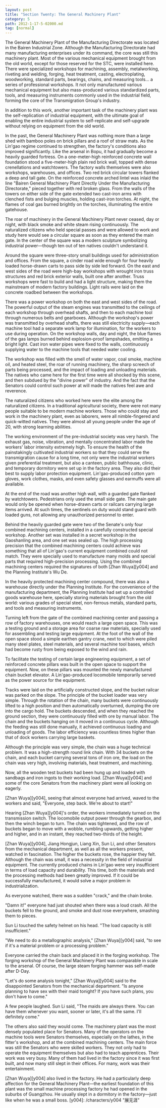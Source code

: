 ```yaml
---
layout: post
title: "Section Twenty: The General Machinery Plant"
category: 5
path: 2012-1-17-5-02000.md
tag: [normal]
---
```


The General Machinery Plant of the Manufacturing Directorate was located in the Bairen Industrial Zone. Although the Manufacturing Directorate had many manufacturing enterprises under its command, the core was still this machinery plant. Most of the various mechanical equipment brought from the old world, except for those reserved for the STC, were installed here. There were specialized workshops for machining, assembly, metalworking, riveting and welding, forging, heat treatment, casting, electroplating, woodworking, standard parts, bearings, chains, and measuring tools... a series of professional workshops. It not only manufactured various mechanical equipment but also mass-produced various standardized parts, tools, and measuring instruments commonly used in the industrial field, forming the core of the Transmigration Group's industry.

In addition to this work, another important task of the machinery plant was the self-replication of industrial equipment, with the ultimate goal of enabling the entire industrial system to self-replicate and self-upgrade without relying on equipment from the old world.

In the past, the General Machinery Plant was nothing more than a large shed with bamboo poles on brick pillars and a roof of straw mats. As the Lin'gao regime continued to strengthen, the factory's conditions also improved significantly. Like the arsenal in Bopu, it had gradually become a heavily guarded fortress. On a one-meter-high reinforced concrete wall foundation stood a five-meter-high plain red brick wall, topped with dense crenellations and watchtowers. The factory walls themselves were also workshops, warehouses, and offices. Two red brick circular towers flanked a deep and tall gate. On the reinforced concrete arched lintel was inlaid the line "Bairen General Machinery Plant Directly Under the Manufacturing Directorate," pieced together with red broken glass. From the walls of the towers on either side of the gate extended two cast-iron arms with clenched fists and bulging muscles, holding cast-iron torches. At night, the flames of coal gas burned brightly on the torches, illuminating the entire gatehouse.

The roar of machinery in the General Machinery Plant never ceased, day or night, with black smoke and white steam rising continuously. The naturalized citizens who held special passes and were allowed to work and study here would see a circular square as soon as they entered the main gate. In the center of the square was a modern sculpture symbolizing industrial power—though ten out of ten natives couldn't understand it.

Around the square were three-story small buildings used for administration and offices. From the square, a cinder road wide enough for four heavily loaded horse-drawn carts to pass side by side led forward. On the east and west sides of the road were high-bay workshops with wrought iron truss structures and red brick exterior walls, built one after another. Truss workshops were fast to build and had a light structure, making them the mainstream of modern factory buildings. Light rails were laid on the concrete roadbed between the workshops.

There was a power workshop on both the east and west sides of the road. The powerful output of the steam engines was transmitted to the ceilings of each workshop through overhead shafts, and then to each machine tool through numerous belts and gearboxes. Although the workshop's power was transmitted by overhead shafts, there was still electricity supply—each machine tool had a separate work lamp for illumination, for the workers to use during operation. On the workshop walls, day and night, the blue flames of the gas lamps burned behind explosion-proof lampshades, emitting a bright light. Cast iron water pipes were fixed to the walls, continuously supplying water to the machine tools that needed water cooling.

The workshop was filled with the smell of water vapor, coal smoke, machine oil, and heated steel, the roar of running machinery, the sharp screech of parts being processed, and the impact of loading and unloading materials. The natives who came here for the first time were all shocked by this scene, and then subdued by the "divine power" of industry. And the fact that the Senators could control such power at will made the natives feel awe and reverence.

The naturalized citizens who worked here were the elite among the naturalized citizens. In a traditional agricultural society, there were not many people suitable to be modern machine workers. Those who could stay and work in the machinery plant, even as laborers, were all nimble-fingered and quick-witted natives. They were almost all young people under the age of 20, with strong learning abilities.

The working environment of the pre-industrial society was very harsh. The exhaust gas, noise, vibration, and mentally concentrated labor made the workers' labor intensity extremely high. To ensure the health of the painstakingly cultivated industrial workers so that they could serve the transmigration cause for a long time, not only were the industrial workers given preferential treatment, but also a canteen, public bathhouse, clinic, and temporary dormitory were set up in the factory area. They also did their best to supply labor protection equipment. Lin'gao-produced cotton yarn gloves, work clothes, masks, and even safety glasses and earmuffs were all available.

At the end of the road was another high wall, with a guarded gate flanked by watchtowers. Pedestrians only used the small side gate. The main gate would only be opened when horse-drawn carts or railcars carrying large items arrived. At such times, the sentinels on duty would stand guard with loaded guns, not allowing any unauthorized personnel to enter.

Behind the heavily guarded gate were two of the Senate's only four combined machining centers, installed in a carefully constructed special workshop. Another set was installed in a secret workshop in the Gaoshanling area, and one set was sealed up. The high processing precision that the combined machining centers could achieve was something that all of Lin'gao's current equipment combined could not match. They were specially used to manufacture many molds and special parts that required high-precision processing. Using the combined machining centers required the signatures of both [Zhan Wuya][y004] and the Planning Institute's Wu De.

In the heavily protected machining center compound, there was also a warehouse directly under the Planning Institute. For the convenience of the manufacturing department, the Planning Institute had set up a controlled goods warehouse here, specially storing materials brought from the old world: various grades of special steel, non-ferrous metals, standard parts, and tools and measuring instruments.

Turning left from the gate of the combined machining center and passing a row of factory warehouses, one would reach a large open space. This was a testing ground and a storage area for coarse raw materials, specially used for assembling and testing large equipment. At the foot of the wall of the open space stood a simple earthen gantry crane, next to which were piled many steel plates, steel materials, and several machine tool bases, which had become rusty from being exposed to the wind and rain.

To facilitate the testing of certain large engineering equipment, a set of reinforced concrete pillars was built in the open space to support the equipment. Now, on these pillars was mounted the newly manufactured chain bucket elevator. A Lin'gao-produced locomobile temporarily served as the power source for the equipment.

Tracks were laid on the artificially constructed slope, and the bucket railcar was parked on the slope. The principle of the bucket loader was very simple. Through the rotation of the chain, many buckets were continuously lifted to a high position and then automatically overturned, dumping the ore into the cargo hold. The buckets descended, and when they reached the ground section, they were continuously filled with ore by manual labor. The chain and the buckets hanging on it moved in a continuous cycle. Although the feeding was still done manually, it achieved continuous loading and unloading of goods. The labor efficiency was countless times higher than that of dock workers carrying large baskets.

Although the principle was very simple, the chain was a huge technical problem. It was a high-strength round link chain. With 34 buckets on the chain, and each bucket carrying several tons of iron ore, the load on the chain was very high, involving materials, heat treatment, and machining.

Now, all the wooden test buckets had been hung up and loaded with sandbags and iron ingots to their working load. [Zhan Wuya][y004] and some of the core Senators from the machinery plant were all looking on eagerly.

[Zhan Wuya][y004], seeing that almost everyone had arrived, waved to the workers and said, "Everyone, step back. We're about to start!"

Hearing [Zhan Wuya][y004]'s order, the workers immediately turned on the transmission switch. The locomobile output power through the gearbox, and then the winch began to turn. The chain was tightened, and the row of buckets began to move with a wobble, rumbling upwards, getting higher and higher, and in an instant, they reached two-thirds of the height.

[Zhan Wuya][y004], Jiang Hongjun, Liang Xin, Sun Li, and other Senators from the mechanical department, as well as all the workers present, watched in fascination. The higher the buckets rose, the happier they felt. Although the chain was small, it was a necessity in the field of industrial equipment. The currently produced chains in Lin'gao were very insufficient in terms of load capacity and durability. This time, both the materials and the processing methods had been greatly improved. If it could be successfully manufactured, it would solve a major problem in industrialization.

As everyone watched, there was a sudden "crack," and the chain broke.

"Damn it!" everyone had just shouted when there was a loud crash. All the buckets fell to the ground, and smoke and dust rose everywhere, smashing them to pieces.

Sun Li touched the safety helmet on his head. "The load capacity is still insufficient."

"We need to do a metallographic analysis," [Zhan Wuya][y004] said, "to see if it's a material problem or a processing problem."

Everyone carried the chain back and placed it in the forging workshop. The forging workshop of the General Machinery Plant was comparable in scale to the arsenal. Of course, the large steam forging hammer was self-made after D-Day.

"Let's do some analysis tonight," [Zhan Wuya][y004] said to the disappointed Senators from the mechanical department. "Is anyone planning to have sex with their maid tonight? If you have such plans, you don't have to come."

A few people laughed. Sun Li said, "The maids are always there. You can have them whenever you want, sooner or later, it's all the same. I'll definitely come."

The others also said they would come. The machinery plant was the most densely populated place for Senators. Many of the operators on the machine tools were Senators themselves, especially on the lathes, in the fitter's workshop, and at the combined machining centers. The main force was still the Senators who were skilled workers. They not only had to operate the equipment themselves but also had to teach apprentices. Their work was very busy. Many of them had lived in the factory since it was first built, and now many still slept in their offices. For many, work was their entertainment.

[Zhan Wuya][y004] also lived in the factory. He had a particularly deep affection for the General Machinery Plant—the earliest foundation of this plant was the small machine processing factory he had opened in the suburbs of Guangzhou. He usually slept in a dormitory in the factory—just like when he was a small boss.
[y004]: /characters/y004 "展无涯"